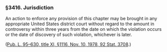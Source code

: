### §3416. Jurisdiction ###

An action to enforce any provision of this chapter may be brought in any appropriate United States district court without regard to the amount in controversy within three years from the date on which the violation occurs or the date of discovery of such violation, whichever is later.

([Pub. L. 95–630, title XI, §1116, Nov. 10, 1978, 92 Stat. 3708](/statviewer.htm?volume=92&page=3708).)